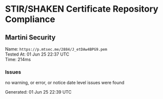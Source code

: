 # STIR/SHAKEN Certificate Repository Compliance

## Martini Security

Name: `https://p.mtsec.me/2884/J_etDAw4BPG9.pem`\
Tested At: 01 Jun 25 22:37 UTC\
Time: 214ms

### Issues

no warning, or error, or notice date level issues were found

Generated: 01 Jun 25 22:39 UTC